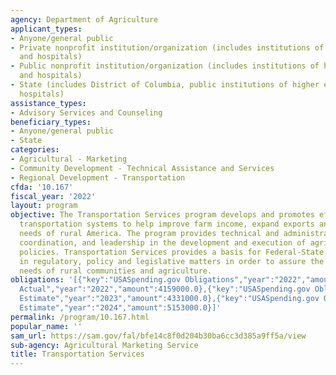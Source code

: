 ```yaml
---
agency: Department of Agriculture
applicant_types:
- Anyone/general public
- Private nonprofit institution/organization (includes institutions of higher education
  and hospitals)
- Public nonprofit institution/organization (includes institutions of higher education
  and hospitals)
- State (includes District of Columbia, public institutions of higher education and
  hospitals)
assistance_types:
- Advisory Services and Counseling
beneficiary_types:
- Anyone/general public
- State
categories:
- Agricultural - Marketing
- Community Development - Technical Assistance and Services
- Regional Development - Transportation
cfda: '10.167'
fiscal_year: '2022'
layout: program
objective: The Transportation Services program develops and promotes efficient agriculture
  transportation systems to help improve farm income, expand exports and meet the
  needs of rural America. The program provides technical and administrative direction,
  coordination, and leadership in the development and execution of agricultural transportation
  policies. Transportation Services provides a basis for Federal-State decision-makers
  in regulatory, policy and legislative matters in order to assure the transportation
  needs of rural communities and agriculture.
obligations: '[{"key":"USASpending.gov Obligations","year":"2022","amount":343395.0},{"key":"SAM.gov
  Actual","year":"2022","amount":4159000.0},{"key":"USASpending.gov Obligations","year":"2023","amount":2440318.74},{"key":"SAM.gov
  Estimate","year":"2023","amount":4331000.0},{"key":"USASpending.gov Obligations","year":"2024","amount":0.0},{"key":"SAM.gov
  Estimate","year":"2024","amount":5153000.0}]'
permalink: /program/10.167.html
popular_name: ''
sam_url: https://sam.gov/fal/bfe14c8f0d204b30ba6cc3d385a9ff5a/view
sub-agency: Agricultural Marketing Service
title: Transportation Services
---
```

